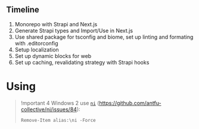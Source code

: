 ## Timeline

1. Monorepo with Strapi and Next.js
2. Generate Strapi types and Import/Use in Next.js
3. Use shared package for tsconfig and biome, set up linting and formating with .editorconfig
4. Setup localization
5. Set up dynamic blocks for web
6. Set up caching, revalidating strategy with Strapi hooks

# Using

> !mportant 4 Windows
> 2 use [`ni`](https://github.com/antfu-collective/ni) (https://github.com/antfu-collective/ni/issues/84):
> ```shell
> Remove-Item alias:\ni -Force
> ```
